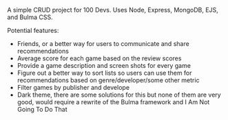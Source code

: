 A simple CRUD project for 100 Devs.
Uses Node, Express, MongoDB, EJS, and Bulma CSS.

Potential features:
- Friends, or a better way for users to communicate and share recommendations
- Average score for each game based on the review scores
- Provide a game description and screen shots for every game
- Figure out a better way to sort lists so users can use them for recommendations based on genre/developer/some other metric
- Filter games by publisher and develope 
- Dark theme, there are some solutions for this but none of them are very good, would require a rewrite of the Bulma framework and I Am Not Going To Do That

